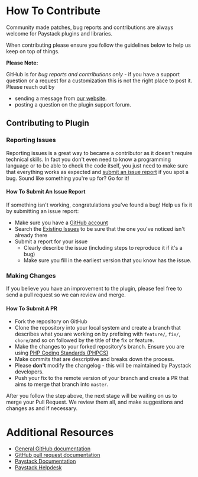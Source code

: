 # How To Contribute

Community made patches,  bug reports and contributions are always welcome for Paystack plugins and libraries. 

When contributing please ensure you follow the guidelines below to help us keep on top of things.

__Please Note:__

GitHub is for _bug reports and contributions only_ - if you have a support question or a request for a customization this is not the right place to post it.  Please reach out by 

- sending a message from [our website](https://paystack.com/contact).
- posting a question on the plugin support forum.

## Contributing to Plugin

### Reporting Issues

Reporting issues is a great way to became a contributor as it doesn't require technical skills. In fact you don't even need to know a programming language or to be able to check the code itself, you just need to make sure that everything works as expected and [submit an issue report](https://github.com/PaystackHQ/wordpress-payment-forms-for-paystack/issues/new) if you spot a bug. Sound like something you're up for? Go for it!

#### How To Submit An Issue Report

If something isn't working, congratulations you've found a bug! Help us fix it by submitting an issue report:

* Make sure you have a [GitHub account](https://github.com/signup/free)
* Search the [Existing Issues](https://github.com/PaystackHQ/wordpress-payment-forms-for-paystack/issues) to be sure that the one you've noticed isn't already there
* Submit a report for your issue
  * Clearly describe the issue (including steps to reproduce it if it's a bug)
  * Make sure you fill in the earliest version that you know has the issue.

### Making Changes

If you believe you have an improvement to the plugin, please feel free to send a pull request so we can review and merge.

#### How To Submit A PR

* Fork the repository on GitHub
* Clone the repository into your local system and create a branch that describes what you are working on by prefixing with `feature/`, `fix/`, `chore/`and so on followed by the title of the fix or feature.
* Make the changes to your forked repository's branch. Ensure you are using [PHP Coding Standards (PHPCS)](https://github.com/squizlabs/PHP_CodeSniffer)
* Make commits that are descriptive and breaks down the process.
* Please **don't** modify the changelog - this will be maintained by Paystack developers.
* Push your fix to the remote version of your branch and create a PR that aims to merge that branch into `master`.

After you follow the step above, the next stage will be waiting on us to merge your Pull Request. We review them all, and make suggestions and changes as and if necessary.

# Additional Resources

* [General GitHub documentation](https://help.github.com/)
* [GitHub pull request documentation](https://help.github.com/articles/about-pull-requests/)
* [Paystack Documentation](https://developers.paystack.co/v1.0/docs/)
* [Paystack Helpdesk](https://paystack.com/help)
